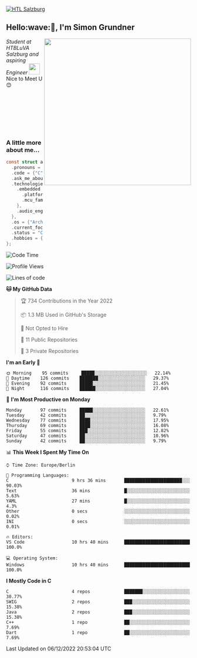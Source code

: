[![HTL Salzburg](https://img.shields.io/badge/HTBLuVA-Elektronik%20und%20Technische%20Informatik-8a2be2)](http://www.htl-salzburg.ac.at/startseite.html)

<h2> Hello:wave:🏻, I'm Simon Grundner</h2>
<img align='right' src="images/e6cb4de279254053b04e8305f4706497.gif" width="400">
<p><em>Student at HTBLuVA Salzburg and aspiring Engineer
</a><img src="https://media.giphy.com/media/WUlplcMpOCEmTGBtBW/giphy.gif" width="30"></em><br>
Nice to Meet U 😊</p>
<br><br><br><br><br><br>

### A little more about me...
```c
const struct about_me_s smino = {
  .pronouns = "He/Him",
  .code = {"C", "C++", "Java"},
  .ask_me_about = {"Electronic Music", "Embedded SW Dev", "IoT", "Old Japanese Cars"},
  .technologies = {
    .embedded = {
      .platforms = {"ESP IDF", "platform.io", "arduino"},
      .mcu_families = {"Espressif", "Atmel", "PIC"},
    },
    .audio_engineering = {"Digital Synthesizers", "DSP Devices", "Software Sounddesign"},
  },
  .os = {"Arch Linux", "Windows"},
  .current_focus = "Graduating",
  .status = "Currently busy with school and projects",
  .hobbies = {"Skiing", "Music Production", "Designing"}
};
```

<!--START_SECTION:waka-->
![Code Time](http://img.shields.io/badge/Code%20Time-0%20secs-blue)

![Profile Views](http://img.shields.io/badge/Profile%20Views-193-blue)

![Lines of code](https://img.shields.io/badge/From%20Hello%20World%20I%27ve%20Written-482%20Thousand%20lines%20of%20code-blue)

**🐱 My GitHub Data** 

> 🏆 734 Contributions in the Year 2022
 > 
> 📦 1.3 MB Used in GitHub's Storage 
 > 
> 🚫 Not Opted to Hire
 > 
> 📜 11 Public Repositories 
 > 
> 🔑 3 Private Repositories  
 > 
**I'm an Early 🐤** 

```text
🌞 Morning    95 commits     █████░░░░░░░░░░░░░░░░░░░░   22.14% 
🌆 Daytime    126 commits    ███████░░░░░░░░░░░░░░░░░░   29.37% 
🌃 Evening    92 commits     █████░░░░░░░░░░░░░░░░░░░░   21.45% 
🌙 Night      116 commits    ██████░░░░░░░░░░░░░░░░░░░   27.04%

```
📅 **I'm Most Productive on Monday** 

```text
Monday       97 commits     █████░░░░░░░░░░░░░░░░░░░░   22.61% 
Tuesday      42 commits     ██░░░░░░░░░░░░░░░░░░░░░░░   9.79% 
Wednesday    77 commits     ████░░░░░░░░░░░░░░░░░░░░░   17.95% 
Thursday     69 commits     ████░░░░░░░░░░░░░░░░░░░░░   16.08% 
Friday       55 commits     ███░░░░░░░░░░░░░░░░░░░░░░   12.82% 
Saturday     47 commits     ██░░░░░░░░░░░░░░░░░░░░░░░   10.96% 
Sunday       42 commits     ██░░░░░░░░░░░░░░░░░░░░░░░   9.79%

```


📊 **This Week I Spent My Time On** 

```text
⌚︎ Time Zone: Europe/Berlin

💬 Programming Languages: 
C                        9 hrs 36 mins       ██████████████████████░░░   90.03% 
Text                     36 mins             █░░░░░░░░░░░░░░░░░░░░░░░░   5.63% 
YAML                     27 mins             █░░░░░░░░░░░░░░░░░░░░░░░░   4.3% 
Other                    0 secs              ░░░░░░░░░░░░░░░░░░░░░░░░░   0.02% 
INI                      0 secs              ░░░░░░░░░░░░░░░░░░░░░░░░░   0.01%

🔥 Editors: 
VS Code                  10 hrs 40 mins      █████████████████████████   100.0%

💻 Operating System: 
Windows                  10 hrs 40 mins      █████████████████████████   100.0%

```

**I Mostly Code in C** 

```text
C                        4 repos             ███████░░░░░░░░░░░░░░░░░░   30.77% 
SWIG                     2 repos             ███░░░░░░░░░░░░░░░░░░░░░░   15.38% 
Java                     2 repos             ███░░░░░░░░░░░░░░░░░░░░░░   15.38% 
C++                      1 repo              ██░░░░░░░░░░░░░░░░░░░░░░░   7.69% 
Dart                     1 repo              ██░░░░░░░░░░░░░░░░░░░░░░░   7.69%

```



 Last Updated on 06/12/2022 20:53:04 UTC
<!--END_SECTION:waka-->
